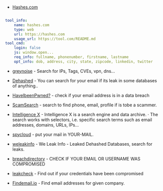 - [Hashes.com](https://hashes.com)

```YAML

tool_info:
    name: hashes.com
    type: web
    url: https://hashes.com
    usage_url: https://tool.com/README.md
tool_cmd:
    login: false
    js: window.open...
    req_info: fullname, phonenumber, firstname, lastname
    opt_info: dob, address, city, state, zipcode, linkedin, twitter

```

- [greynoise](https://viz.greynoise.io/) - Search for IPs, Tags, CVEs, vpn, dns...
  
- [Dehashed](https://www.dehashed.com/) - You can search for your email if its leak in some databases of anything..

- [HaveIbeenPwned?](https://haveibeenpwned.com/) - check if your email address is in a data breach

- [ScamSearch](https://scamsearch.io/) - search to find phone, email, profile if is tobe a scammer.

- [Intelligence X](https://intelx.io/) - Intelligence X is a search engine and data archive. · The search works with selectors, i.e. specific search terms such as email addresses, domains, URLs, IPs...

- [spycloud](https://portal.spycloud.com/endpoint/enriched-stats/[YOUR-MAIL]) - put your mail in YOUR-MAIL.

- [weleakinfo](https://weleakinfo.io/) - We Leak Info - Leaked Dehashed Databases, search for leaks.

- [breachdirectory](https://breachdirectory.org/) - CHECK IF YOUR EMAIL OR USERNAME WAS COMPROMISED

- [leakcheck](https://leakcheck.io/) - Find out if your credentials have been compromised

- [Findemail.io](https://findemail.io/) - Find email addresses for given company.